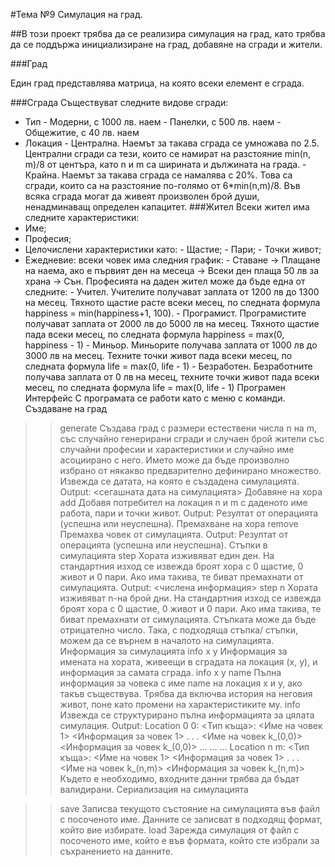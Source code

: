 #Тема №9 Симулация на град.

##В този проект трябва да се реализира симулация на град, като трябва да се поддържа инициализиране на град, добавяне на сгради и жители.

###Град        

Един град представлява матрица, на която всеки елемент е сграда.

###Сграда
Съществуват следните видове сгради:
- Тип
        - Модерни, с 1000 лв. наем
        - Панелки, с 500 лв. наем
        - Общежитие, с 40 лв. наем
- Локация
        - Централна. Наемът за такава сграда се умножава по 2.5. Централни сгради са тези, които се намират на разстояние min(n, m)/8 от центъра, като n и m са ширината и дължината на града.
        - Крайна. Наемът за такава сграда се намалява с 20%. Това са сгради, които са на разстояние по-голямо от 6*min(n,m)/8.
Във всяка сграда могат да живеят произволен брой души, ненадминаващ определен капацитет.
###Жител
Всеки жител има следните характеристики:
- Име;
- Професия;
- Целочислени характеристики като:
        - Щастие;
        - Пари;
        - Точки живот;
- Ежедневие: всеки човек има следния график:
        - Ставане -> Плащане на наема, ако е първият ден на месеца -> Всеки ден плаща 50 лв за храна -> Сън.
Професията на даден жител може да бъде една от следните:
        - Учител.
            Учителите получават заплата от 1200 лв до 1300 на месец. Тяхното щастие расте всеки месец, по следната формула happiness = min(happiness+1, 100).
        - Програмист.
            Програмистите получават заплата от 2000 лв до 5000 лв на месец. Тяхното щастие пада всеки месец, по следната формула happiness = max(0, happiness - 1)
        - Миньор.
            Миньорите получава заплата от 1000 лв до 3000 лв на месец. Техните точки живот пада всеки месец, по следната формула life = max(0, life - 1)
         - Безработен.
            Безработните получава заплата от 0 лв на месец, техните точки живот пада всеки месец, по следната формула life = max(0, life - 1)
Програмен Интерфейс
С програмата се работи като с меню с команди.
Създаване на град
>> generate <n> <m>
Създава град с размери естествени числа n на m, със случайно генерирани сгради и случаен брой жители със случайни професии и характеристики и случайно име асоциирано с него. Името може да бъде произволно избрано от някакво предварително дефинирано множество. Извежда се датата, на която е създадена симулацията.
Output: <сегашната дата на симулацията>
Добавяне на хора
>> add <n> <m> <name> <job> <happiness> <money> <life>
Добавя потребител на локация n и m с даденото име работа, пари и точки живот.
Output: Резултат от операцията (успешна или неуспешна).
Премахване на хора
>> remove <n> <m> <name>
Премахва човек от симулацията.
Output: Резултат от операцията (успешна или неуспешна).
Стъпки в симулацията
>> step
Хората изживяват един ден. На стандартния изход се извежда броят хора с 0 щастие, 0 живот и 0 пари.  Ако има такива, те биват премахнати от симулацията.
Output: <числена информация>
>> step n
Хората изживяват n-на брой дни.  На стандартния изход се извежда броят хора с 0 щастие, 0 живот и 0 пари.  Ако има такива, те биват премахнати от симулацията. Стъпката може да бъде отрицателно число. Така, с подходяща стъпка/ стъпки, можем да се върнем в началото на симулацията.
Информация за симулацията
>> info x y
Информация за имената на хората, живеещи в сградата на локация (x, y), и информация за самата сграда.
>> info x y name
Пълна информация за човека с име name на локация x и y, ако такъв съществува. Трябва да включва история на неговия живот, поне като промени на характеристиките му.
>> info
Извежда се структурирано пълна информацията за цялата симулация.
Output:
Location 0 0:
        <Тип къща>:
            <Име на човек 1>
                <Информация за човек 1>
            .
            .
            .
            <Име на човек k_(0,0)>
                <Информация за човек k_(0,0)>
…
…
…
Location n m:
        <Тип къща>:
            <Име на човек 1>
                <Информация за човек 1>
            .
            .
            .
            <Име на човек k_(n,m)>
                <Информация за човек k_(n,m)>
Където е необходимо, входните данни трябва да бъдат валидирани.
Сериализация на симулацията
 
>> save <name>
Записва текущото състояние на симулацията във файл с посоченото име.
Данните се записват в подходящ формат, който вие избирате.
>> load <name>
Зарежда симулация от файл с посоченото име, който е във формата, който сте избрали за съхранението на данните.
>>
>> 

